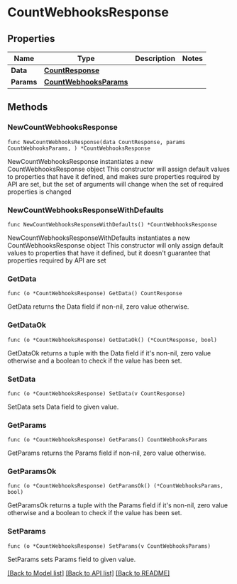 # CountWebhooksResponse

## Properties

Name | Type | Description | Notes
------------ | ------------- | ------------- | -------------
**Data** | [**CountResponse**](CountResponse.md) |  | 
**Params** | [**CountWebhooksParams**](CountWebhooksParams.md) |  | 

## Methods

### NewCountWebhooksResponse

`func NewCountWebhooksResponse(data CountResponse, params CountWebhooksParams, ) *CountWebhooksResponse`

NewCountWebhooksResponse instantiates a new CountWebhooksResponse object
This constructor will assign default values to properties that have it defined,
and makes sure properties required by API are set, but the set of arguments
will change when the set of required properties is changed

### NewCountWebhooksResponseWithDefaults

`func NewCountWebhooksResponseWithDefaults() *CountWebhooksResponse`

NewCountWebhooksResponseWithDefaults instantiates a new CountWebhooksResponse object
This constructor will only assign default values to properties that have it defined,
but it doesn't guarantee that properties required by API are set

### GetData

`func (o *CountWebhooksResponse) GetData() CountResponse`

GetData returns the Data field if non-nil, zero value otherwise.

### GetDataOk

`func (o *CountWebhooksResponse) GetDataOk() (*CountResponse, bool)`

GetDataOk returns a tuple with the Data field if it's non-nil, zero value otherwise
and a boolean to check if the value has been set.

### SetData

`func (o *CountWebhooksResponse) SetData(v CountResponse)`

SetData sets Data field to given value.


### GetParams

`func (o *CountWebhooksResponse) GetParams() CountWebhooksParams`

GetParams returns the Params field if non-nil, zero value otherwise.

### GetParamsOk

`func (o *CountWebhooksResponse) GetParamsOk() (*CountWebhooksParams, bool)`

GetParamsOk returns a tuple with the Params field if it's non-nil, zero value otherwise
and a boolean to check if the value has been set.

### SetParams

`func (o *CountWebhooksResponse) SetParams(v CountWebhooksParams)`

SetParams sets Params field to given value.



[[Back to Model list]](../README.md#documentation-for-models) [[Back to API list]](../README.md#documentation-for-api-endpoints) [[Back to README]](../README.md)


